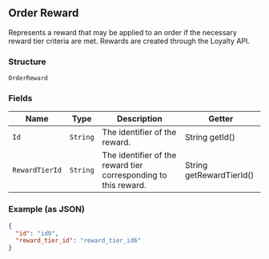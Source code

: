 ## Order Reward

Represents a reward that may be applied to an order if the necessary
reward tier criteria are met. Rewards are created through the Loyalty API.

### Structure

`OrderReward`

### Fields

| Name | Type | Description | Getter |
|  --- | --- | --- | --- |
| `Id` | `String` | The identifier of the reward. | String getId() |
| `RewardTierId` | `String` | The identifier of the reward tier corresponding to this reward. | String getRewardTierId() |

### Example (as JSON)

```json
{
  "id": "id0",
  "reward_tier_id": "reward_tier_id6"
}
```

